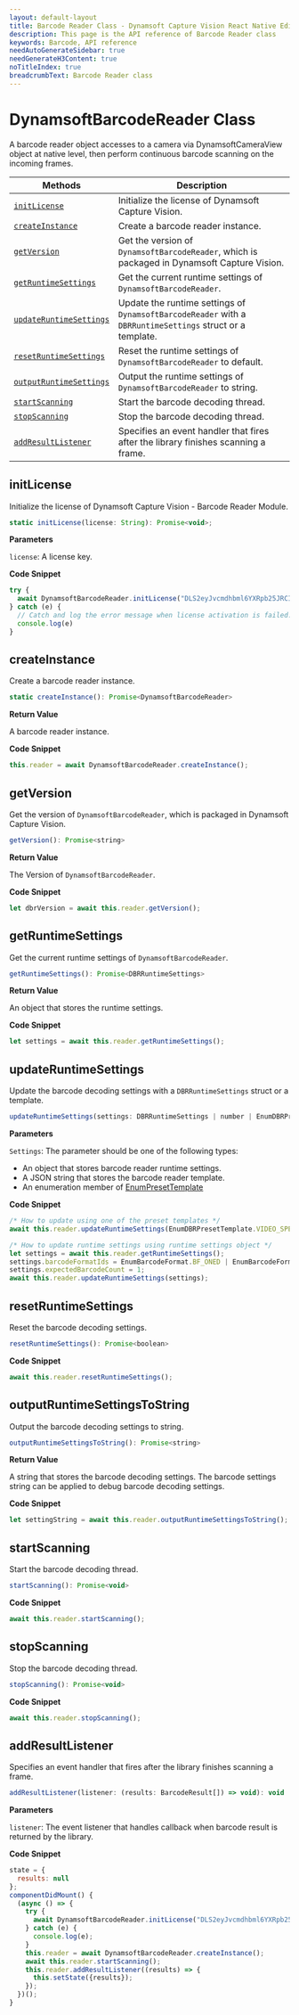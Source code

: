 ```yaml
---
layout: default-layout
title: Barcode Reader Class - Dynamsoft Capture Vision React Native Edition
description: This page is the API reference of Barcode Reader class
keywords: Barcode, API reference
needAutoGenerateSidebar: true
needGenerateH3Content: true
noTitleIndex: true
breadcrumbText: Barcode Reader class
---
```


# DynamsoftBarcodeReader Class

A barcode reader object accesses to a camera via DynamsoftCameraView object at native level, then perform continuous barcode scanning on the incoming frames.

| Methods | Description |
| ------- | ----------- |
| [`initLicense`](#initlicense) | Initialize the license of Dynamsoft Capture Vision. |
| [`createInstance`](#createinstance) | Create a barcode reader instance. |
| [`getVersion`](#getversion) | Get the version of `DynamsoftBarcodeReader`, which is packaged in Dynamsoft Capture Vision. |
| [`getRuntimeSettings`](#getruntimesettings) | Get the current runtime settings of `DynamsoftBarcodeReader`. |
| [`updateRuntimeSettings`](#updateruntimesettings) | Update the runtime settings of `DynamsoftBarcodeReader` with a `DBRRuntimeSettings` struct or a template. |
| [`resetRuntimeSettings`](#resetruntimesettings) | Reset the runtime settings of `DynamsoftBarcodeReader` to default. |
| [`outputRuntimeSettings`](#outputruntimesettings) | Output the runtime settings of `DynamsoftBarcodeReader` to string. |
| [`startScanning`](#startscanning) | Start the barcode decoding thread. |
| [`stopScanning`](#stopscanning) | Stop the barcode decoding thread. |
| [`addResultListener`](#addresultlistener) | Specifies an event handler that fires after the library finishes scanning a frame. |

## initLicense

Initialize the license of Dynamsoft Capture Vision - Barcode Reader Module.

```js
static initLicense(license: String): Promise<void>;
```

**Parameters**

`license`: A license key.

**Code Snippet**

```js
try {
  await DynamsoftBarcodeReader.initLicense("DLS2eyJvcmdhbml6YXRpb25JRCI6IjIwMDAwMSJ9")
} catch (e) {
  // Catch and log the error message when license activation is failed.
  console.log(e)
}
```

## createInstance

Create a barcode reader instance.

```js
static createInstance(): Promise<DynamsoftBarcodeReader>
```

**Return Value**

A barcode reader instance.

**Code Snippet**

```js
this.reader = await DynamsoftBarcodeReader.createInstance();
```

## getVersion

Get the version of `DynamsoftBarcodeReader`, which is packaged in Dynamsoft Capture Vision.

```js
getVersion(): Promise<string>
```

**Return Value**

The Version of `DynamsoftBarcodeReader`.

**Code Snippet**

```js
let dbrVersion = await this.reader.getVersion();
```

## getRuntimeSettings

Get the current runtime settings of `DynamsoftBarcodeReader`.

```js
getRuntimeSettings(): Promise<DBRRuntimeSettings>
```

**Return Value**

An object that stores the runtime settings.

**Code Snippet**

```js
let settings = await this.reader.getRuntimeSettings();
```

## updateRuntimeSettings

Update the barcode decoding settings with a `DBRRuntimeSettings` struct or a template.

```js
updateRuntimeSettings(settings: DBRRuntimeSettings | number | EnumDBRPresetTemplate | String): Promise<boolean>
```

**Parameters**

`Settings`: The parameter should be one of the following types:

- An object that stores barcode reader runtime settings.
- A JSON string that stores the barcode reader template.
- An enumeration member of [EnumPresetTemplate](../api-reference/enum-dbr-preset-template.md)

**Code Snippet**

```js
/* How to update using one of the preset templates */
await this.reader.updateRuntimeSettings(EnumDBRPresetTemplate.VIDEO_SPEED_FIRST);

/* How to update runtime settings using runtime settings object */
let settings = await this.reader.getRuntimeSettings();
settings.barcodeFormatIds = EnumBarcodeFormat.BF_ONED | EnumBarcodeFormat.BF_QR_CODE;
settings.expectedBarcodeCount = 1;
await this.reader.updateRuntimeSettings(settings);
```

## resetRuntimeSettings

Reset the barcode decoding settings.

```js
resetRuntimeSettings(): Promise<boolean>
```

**Code Snippet**

```js
await this.reader.resetRuntimeSettings();
```

## outputRuntimeSettingsToString

Output the barcode decoding settings to string.

```js
outputRuntimeSettingsToString(): Promise<string>
```

**Return Value**

A string that stores the barcode decoding settings. The barcode settings string can be applied to debug barcode decoding settings.

**Code Snippet**

```js
let settingString = await this.reader.outputRuntimeSettingsToString();
```

## startScanning

Start the barcode decoding thread.

```js
startScanning(): Promise<void>
```

**Code Snippet**

```js
await this.reader.startScanning();
```

## stopScanning

Stop the barcode decoding thread.

```js
stopScanning(): Promise<void>
```

**Code Snippet**

```js
await this.reader.stopScanning();
```

## addResultListener

Specifies an event handler that fires after the library finishes scanning a frame.

```js
addResultListener(listener: (results: BarcodeResult[]) => void): void
```

**Parameters**

`listener`: The event listener that handles callback when barcode result is returned by the library.

**Code Snippet**

```js
state = {
  results: null
};
componentDidMount() {
  (async () => {
    try {
      await DynamsoftBarcodeReader.initLicense("DLS2eyJvcmdhbml6YXRpb25JRCI6IjIwMDAwMSJ9")
    } catch (e) {
      console.log(e);
    }
    this.reader = await DynamsoftBarcodeReader.createInstance();
    await this.reader.startScanning();
    this.reader.addResultListener((results) => {
      this.setState({results});
    });
  })();
}
```
